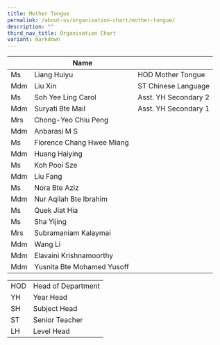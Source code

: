 ```yaml
---
title: Mother Tongue
permalink: /about-us/organisation-chart/mother-tongue/
description: ""
third_nav_title: Organisation Chart
variant: markdown
---
```

|  | Name |  |
| --- | --- | --- |
| Ms  | Liang Huiyu  |HOD Mother Tongue  |
| Mdm | Liu Xin | ST Chinese Language |
| Ms | Soh Yee Ling Carol | Asst. YH Secondary 2 |
| Mdm | Suryati Bte Mail | Asst. YH Secondary 1 |
| Mrs | Chong-Yeo Chiu Peng |  |
| Mdm | Anbarasi M S  |   |
| Ms  | Florence Chang Hwee Miang  |   |
| Mdm | Huang Haiying |   |
| Ms | Koh Pooi Sze |   |
| Mdm | Liu Fang |  |
| Ms | Nora Bte Aziz  |  |
| Mdm | Nur Aqilah Bte Ibrahim    |   |
| Ms | Quek Jiat Hia   |   |
| Ms | Sha Yijing   |   |
| Mrs  | Subramaniam Kalaymai  |   |
| Mdm | Wang Li |  |
| Mdm | Elavaini Krishnamoorthy |  |
| Mdm | Yusnita Bte Mohamed Yusoff |  |


| | |
|---|---|
| HOD | Head of Department |
|  YH | Year Head  |
|  SH | Subject Head  |
|  ST | Senior Teacher  |
|  LH | Level Head  |